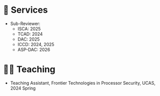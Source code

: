 # 💬 Services

- Sub-Reviewer:
    - ISCA: 2025
    - TCAD: 2024
    - DAC: 2025
    - ICCD: 2024, 2025
    - ASP-DAC: 2026

# 👩‍🏫 Teaching

- Teaching Assistant, Frontier Technologies in Processor Security, UCAS, 2024 Spring
